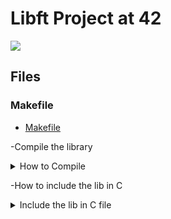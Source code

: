 <h1>Libft Project at 42</h1>

![](https://img.shields.io/badge/Grade-122-green)


## Files

### Makefile
- [Makefile](https://github.com/Anzohs/42_libft/blob/main/Makefile)


-Compile the library
<details>
  <summary>How to Compile</summary>
  
```bash
#compile 
make
#clean the .o files
make clean
#clean all the files and the library
make fclean
```

</details>

-How to include the lib in C
<details>
  <summary>Include the lib in C file</summary>
  
```C
//We include the header file
#include 'libft.h' 

//example with split
int  main(void)
{
  char **p = ft_split("Hello World", ' ');
}
```
</details>
